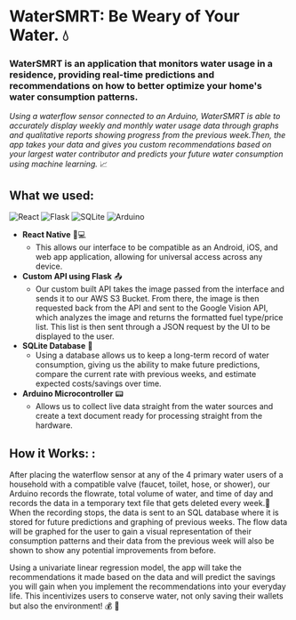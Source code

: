 # WaterSMRT: Be Weary of Your Water. :droplet:

### WaterSMRT is an application that monitors water usage in a residence, providing real-time predictions and recommendations on how to better optimize your home's water consumption patterns. 
*Using a waterflow sensor connected to an Arduino, WaterSMRT is able to accurately display weekly and monthly water usage data through graphs and qualitative reports showing progress from the previous week.Then, the app takes your data and gives you custom recommendations based on your largest water contributor and predicts your future water consumption using machine learning.* :chart_with_upwards_trend:

## What we used:

![React](https://img.icons8.com/ios/150/000000/react-native.png)
![Flask](https://www.olirowan.xyz/static/images/icons/flask-plain.svg)
![SQLite](https://cdn.mybrowseraddon.com/icons/sql-reader128.png)
![Arduino](https://embeddedcomputing.weebly.com/uploads/1/1/6/2/11624344/128-logo-arduino-extension_orig.png)  
  * **React Native** :iphone::computer:
    * This allows our interface to be compatible as an Android, iOS, and web app application, allowing for universal access across any device.
  * **Custom API using Flask** :outbox_tray:
    * Our custom built API takes the image passed from the interface and sends it to our AWS S3 Bucket. From there, the image is then requested back from the API and sent to the Google Vision API, which analyzes the image and returns the formatted fuel type/price list. This list is then sent through a JSON request by the UI to be displayed to the user.
  * **SQLite Database** :memo:
    * Using a database allows us to keep a long-term record of water consumption, giving us the ability to make future predictions, compare the current rate with previous weeks, and estimate expected costs/savings over time.
  * **Arduino Microcontroller** :pager:
    * Allows us to collect live data straight from the water sources and create a text document ready for processing straight from the hardware.
  

    
  

## How it Works: :
After placing the waterflow sensor at any of the 4 primary water users of a household with a compatible valve (faucet, toilet, hose, or shower), our Arduino records the flowrate, total volume of water, and time of day and records the data in a temporary text file that gets deleted every week.:pencil: When the recording stops, the data is sent to an SQL database where it is stored for future predictions and graphing of previous weeks. The flow data will be graphed for the user to gain a visual representation of their consumption patterns and their data from the previous week will also be shown to show any potential improvements from before.

Using a univariate linear regression model, the app will take the recommendations it made based on the data and will predict the savings you will gain when you implement the recommendations into your everyday life. This incentivizes users to conserve water, not only saving their wallets but also the environment! :moneybag: :deciduous_tree:
